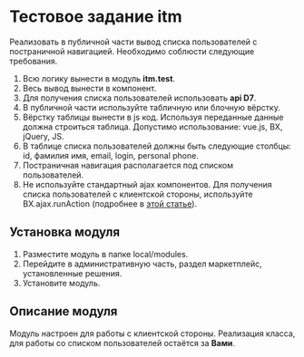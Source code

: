 # Тестовое задание itm
Реализовать в публичной части вывод списка пользователей с постраничной навигацией. 
Необходимо соблюсти следующие требования.
1. Всю логику вынести в модуль **itm.test**. 
2. Весь вывод вынести в компонент.
3. Для получения списка пользователей использовать **api D7**.
4. В публичной части используйте табличную или блочную вёрстку.
5. Вёрстку таблицы вынести в js код. Используя переданные данные должна строиться таблица. Допустимо использование: vue.js, BX, jQuery, JS.
6. В таблице списка пользователей должны быть следующие столбцы: id, фамилия имя, email, login, personal phone.
7. Постраничная навигация располагается под списком пользователей.
8. Не используйте стандартный ajax компонентов. Для получения списка пользователей с клиентской стороны, используйте BX.ajax.runAction (подробнее в [этой статье](https://verstaem.com/ajax/new-bitrix-ajax/)).

## Установка модуля
1. Разместите модуль в папке local/modules.
2. Перейдите в административную часть, раздел маркетплейс, установленные решения.
3. Установите модуль.

## Описание модуля
Модуль настроен для работы с клиентской стороны. Реализация класса, для работы со списком пользователей остаётся за **Вами**.
